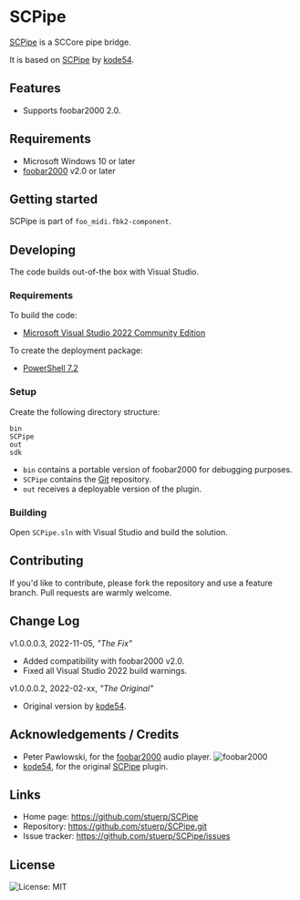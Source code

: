 
# SCPipe

[SCPipe](https://github.com/stuerp/SCPipe/releases) is a SCCore pipe bridge.

It is based on [SCPipe](https://gitlab.com/kode54/foobar2000/-/tree/main/plugins) by [kode54](https://gitlab.com/kode54).

## Features

* Supports foobar2000 2.0.

## Requirements

* Microsoft Windows 10 or later
* [foobar2000](https://www.foobar2000.org/download) v2.0 or later

## Getting started

SCPipe is part of `foo_midi.fbk2-component`.

## Developing

The code builds out-of-the box with Visual Studio.

### Requirements

To build the code:

* [Microsoft Visual Studio 2022 Community Edition](https://visualstudio.microsoft.com/downloads/)

To create the deployment package:

* [PowerShell 7.2](https://github.com/PowerShell/PowerShell)

### Setup

Create the following directory structure:

    bin
    SCPipe
    out
    sdk

* `bin` contains a portable version of foobar2000 for debugging purposes.
* `SCPipe` contains the [Git](https://github.com/stuerp/SCPipe) repository.
* `out` receives a deployable version of the plugin.

### Building

Open `SCPipe.sln` with Visual Studio and build the solution.

## Contributing

If you'd like to contribute, please fork the repository and use a feature
branch. Pull requests are warmly welcome.

## Change Log

v1.0.0.0.3, 2022-11-05, *"The Fix"*

* Added compatibility with foobar2000 v2.0.
* Fixed all Visual Studio 2022 build warnings.

v1.0.0.0.2, 2022-02-xx, *"The Original"*

* Original version by [kode54](https://gitlab.com/kode54).

## Acknowledgements / Credits

* Peter Pawlowski, for the  [foobar2000](https://www.foobar2000.org/) audio player. ![foobar2000](https://www.foobar2000.org/button-small.png)
* [kode54](https://gitlab.com/kode54), for the original [SCPipe](https://gitlab.com/kode54/SCPipe) plugin.

## Links

* Home page: https://github.com/stuerp/SCPipe
* Repository: https://github.com/stuerp/SCPipe.git
* Issue tracker: https://github.com/stuerp/SCPipe/issues

## License

![License: MIT](https://img.shields.io/badge/license-MIT-yellow.svg)
